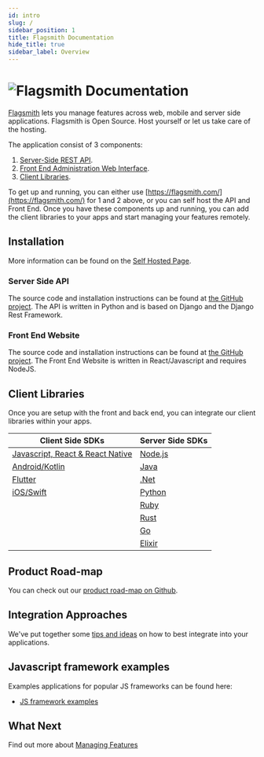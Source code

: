 ```yaml
---
id: intro
slug: /
sidebar_position: 1
title: Flagsmith Documentation
hide_title: true
sidebar_label: Overview
---
```


# ![Flagsmith Documentation](/img/banner-logo-dark.png)

[Flagsmith](https://flagsmith.com/) lets you manage features across web, mobile and server side applications. Flagsmith
is Open Source. Host yourself or let us take care of the hosting.

The application consist of 3 components:

1. [Server-Side REST API](https://github.com/Flagsmith/flagsmith/tree/main/api).
2. [Front End Administration Web Interface](https://github.com/Flagsmith/flagsmith/tree/main/frontend).
3. [Client Libraries](/#client-libraries).

To get up and running, you can either use [https://flagsmith.com/](https://flagsmith.com/) for 1 and 2 above, or you can
self host the API and Front End. Once you have these components up and running, you can add the client libraries to your
apps and start managing your features remotely.

## Installation

More information can be found on the [Self Hosted Page](/deployment/overview).

### Server Side API

The source code and installation instructions can be found at
[the GitHub project](https://github.com/flagsmith/flagsmith). The API is written in Python and is based on Django and
the Django Rest Framework.

### Front End Website

The source code and installation instructions can be found at
[the GitHub project](https://github.com/flagsmith/flagsmith-frontend). The Front End Website is written in
React/Javascript and requires NodeJS.

## Client Libraries

Once you are setup with the front and back end, you can integrate our client libraries within your apps.

| Client Side SDKs                                        | Server Side SDKs          |
| ------------------------------------------------------- | ------------------------- |
| [Javascript, React & React Native](/clients/javascript) | [Node.js](/clients/node)  |
| [Android/Kotlin](/clients/android)                      | [Java](/clients/java)     |
| [Flutter](/clients/flutter)                             | [.Net](/clients/dotnet)   |
| [iOS/Swift](/clients/ios)                               | [Python](/clients/python) |
|                                                         | [Ruby](/clients/ruby)     |
|                                                         | [Rust](/clients/rust)     |
|                                                         | [Go](/clients/go)         |
|                                                         | [Elixir](/clients/elixir) |

## Product Road-map

You can check out our [product road-map on Github](https://github.com/Flagsmith/flagsmith/projects/1).

## Integration Approaches

We've put together some [tips and ideas](advanced-use/integration-approaches.md) on how to best integrate into your
applications.

## Javascript framework examples

Examples applications for popular JS frameworks can be found here:

- [JS framework examples](https://github.com/flagsmith/flagsmith-js-client/tree/master/examples)

## What Next

Find out more about [Managing Features](/basic-features/overview.md)
